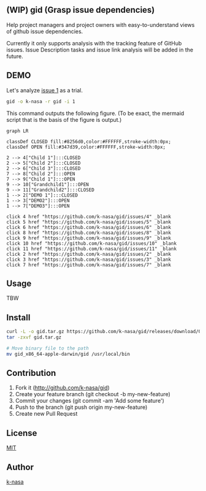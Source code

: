 ## (WIP) gid (Grasp issue dependencies)

Help project managers and project owners with easy-to-understand views of github issue dependencies.

Currently it only supports analysis with the tracking feature of GitHub issues.
Issue Description tasks and issue link analysis will be added in the future.

## DEMO

Let's analyze [issue 1](https://github.com/k-nasa/gid/issues/1) as a trial.

```sh
gid -o k-nasa -r gid -i 1
```

This command outputs the following figure. (To be exact, the mermaid script that is the basis of the figure is output.)

```mermaid
graph LR

classDef CLOSED fill:#8256d0,color:#FFFFFF,stroke-width:0px;
classDef OPEN fill:#347d39,color:#FFFFFF,stroke-width:0px;

2 --> 4["Child 1"]:::CLOSED
2 --> 5["Child 2"]:::CLOSED
2 --> 6["Child 3"]:::CLOSED
7 --> 8["Child 2"]:::OPEN
7 --> 9["Child 1"]:::OPEN
9 --> 10["Grandchild1"]:::OPEN
9 --> 11["Grandchild2"]:::CLOSED
1 --> 2["DEMO 1"]:::CLOSED
1 --> 3["DEMO2"]:::OPEN
1 --> 7["DEMO3"]:::OPEN

click 4 href "https://github.com/k-nasa/gid/issues/4" _blank
click 5 href "https://github.com/k-nasa/gid/issues/5" _blank
click 6 href "https://github.com/k-nasa/gid/issues/6" _blank
click 8 href "https://github.com/k-nasa/gid/issues/8" _blank
click 9 href "https://github.com/k-nasa/gid/issues/9" _blank
click 10 href "https://github.com/k-nasa/gid/issues/10" _blank
click 11 href "https://github.com/k-nasa/gid/issues/11" _blank
click 2 href "https://github.com/k-nasa/gid/issues/2" _blank
click 3 href "https://github.com/k-nasa/gid/issues/3" _blank
click 7 href "https://github.com/k-nasa/gid/issues/7" _blank
```

## Usage

TBW

## Install


```sh
curl -L -o gid.tar.gz https://github.com/k-nasa/gid/releases/download/0.1.0/gid_x86_64-apple-darwin.tar.gz
tar -zxvf gid.tar.gz

# Move binary file to the path
mv gid_x86_64-apple-darwin/gid /usr/local/bin
```

## Contribution

1. Fork it (http://github.com/k-nasa/gid)
2. Create your feature branch (git checkout -b my-new-feature)
3. Commit your changes (git commit -am 'Add some feature')
4. Push to the branch (git push origin my-new-feature)
5. Create new Pull Request

## License

[MIT](https://github.com/k-nasa/gid/blob/master/LICENSE)

## Author

[k-nasa](https://github.com/k-nasa)
